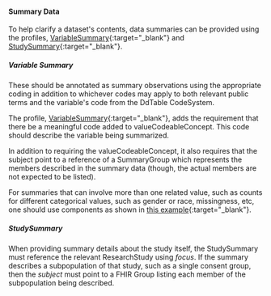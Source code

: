 #### Summary Data

To help clarify a dataset's contents, data summaries can be provided using the profiles, [VariableSummary](StructureDefinition-variable-summary.html){:target="_blank"} and [StudySummary](StructureDefinition-study-summary.html){:target="_blank"}. 

##### Variable Summary
These should be annotated as summary observations using the appropriate coding in addition to whichever codes may apply to both relevant public terms and the variable's code from the DdTable CodeSystem. 

The profile, [VariableSummary](StructureDefinition-variable-summary.html){:target="_blank"}, adds the requirement that there be a meaningful code added to valueCodeableConcept. This code should describe the variable being summarized. 

In addition to requiring the valueCodeableConcept, it also requires that the subject point to a reference of a SummaryGroup which represents the members described in the summary data (though, the actual members are not expected to be listed). 

For summaries that can involve more than one related value, such as counts for different categorical values, such as gender or race, missingness, etc, one should use components as shown in [this example](Observation-example-summary-gender.html){:target="_blank"}.

##### StudySummary
When providing summary details about the study itself, the StudySummary must reference the relevant ResearchStudy using _focus_. If the summary describes a subpopulation of that study, such as a single consent group, then the _subject_ must point to a FHIR Group listing each member of the subpopulation being described. 